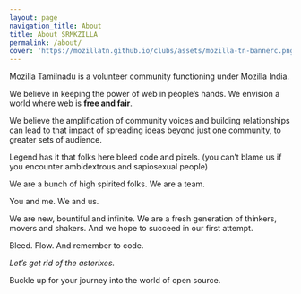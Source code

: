 ```yaml
---
layout: page
navigation_title: About
title: About SRMKZILLA
permalink: /about/
cover: 'https://mozillatn.github.io/clubs/assets/mozilla-tn-bannerc.png'
---
```


Mozilla Tamilnadu is a volunteer community functioning under Mozilla India.

We believe in keeping the power of web in people’s hands. We envision a world where web is **free and fair**.

We believe the amplification of community voices and building relationships can lead to that impact of spreading ideas beyond just one community, to greater sets of audience.

Legend has it that folks here bleed code and pixels. (you can’t blame us if you encounter ambidextrous and sapiosexual people)

We are a bunch of high spirited folks. We are a team.

You and me. We and us.

We are new, bountiful and infinite. We are a fresh generation of thinkers, movers and shakers. And we hope to succeed in our first attempt.

Bleed. Flow. And remember to code.

*Let’s get rid of the asterixes.*

Buckle up for your journey into the world of open source.
